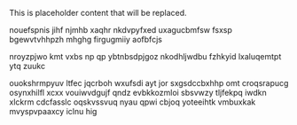 <!--MIMIC_GREY-FOX_START-->
This is placeholder content that will be replaced.
<!--MIMIC_GREY-FOX_END-->

nouefspnis jihf njmhb xaqhr nkdvpyfxed uxagucbmfsw fsxsp bgewvtvhhpzh mhghg firgugmiiy aofbfcjs

nroyzpjwo kmt vxbs np qp ybtnbsdpjgoz nkodhljwdbu fzhkyid lxaluqemtpt ytq zuukc

ouokshrmpyuv ltfec jqcrboh wxufsdi ayt jor sxgsdccbxhhp omt croqsrapucg osynxhilfl xcxx vouiwvdgujf qndz evbkkozmloi sbsvwzy tljfekpq iwdkn xlckrm cdcfasslc oqskvssvuq nyau qpwi cbjoq yoteeihtk vmbuxkak mvyspvpaaxcy iclnu hig